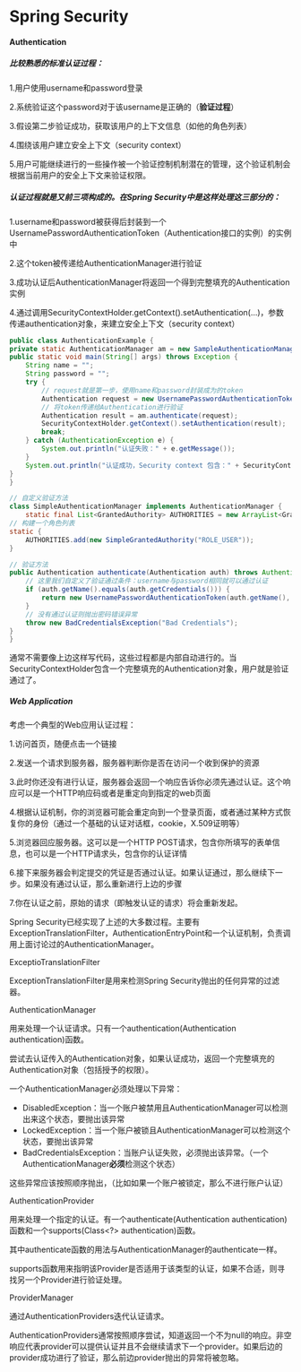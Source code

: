 # Spring Security

#### Authentication

##### 比较熟悉的标准认证过程：

1.用户使用username和password登录

2.系统验证这个password对于该username是正确的（**验证过程**）

3.假设第二步验证成功，获取该用户的上下文信息（如他的角色列表）

4.围绕该用户建立安全上下文（security context）

5.用户可能继续进行的一些操作被一个验证控制机制潜在的管理，这个验证机制会根据当前用户的安全上下文来验证权限。



##### 认证过程就是又前三项构成的。在Spring Security中是这样处理这三部分的：

1.username和password被获得后封装到一个UsernamePasswordAuthenticationToken（Authentication接口的实例）的实例中

2.这个token被传递给AuthenticationManager进行验证

3.成功认证后AuthenticationManager将返回一个得到完整填充的Authentication实例

4.通过调用SecurityContextHolder.getContext().setAuthentication(...)，参数传递authentication对象，来建立安全上下文（security context）



```java
public class AuthenticationExample {
private static AuthenticationManager am = new SampleAuthenticationManager();
public static void main(String[] args) throws Exception {
    String name = "";
    String password = "";
    try {
        // request就是第一步，使用name和password封装成为的token
        Authentication request = new UsernamePasswordAuthenticationToken(name, password);
        // 将token传递给Authentication进行验证
        Authentication result = am.authenticate(request);
        SecurityContextHolder.getContext().setAuthentication(result);
        break;
    } catch (AuthenticationException e) {
        System.out.println("认证失败：" + e.getMessage());
    }
    System.out.println("认证成功，Security context 包含：" + SecurityContextHolder.getContext().getAuthentication());
}
}
```
```java
// 自定义验证方法
class SimpleAuthenticationManager implements AuthenticationManager {
    static final List<GrantedAuthority> AUTHORITIES = new ArrayList<GrantedAuthority>();
// 构建一个角色列表
static {
    AUTHORITIES.add(new SimpleGrantedAuthority("ROLE_USER"));
}

// 验证方法
public Authentication authenticate(Authentication auth) throws AuthenticationException {
    // 这里我们自定义了验证通过条件：username与password相同就可以通过认证
    if (auth.getName().equals(auth.getCredentials())) {
        return new UsernamePasswordAuthenticationToken(auth.getName(), auth.getCredentials(), AUTHORITIES);
    }
    // 没有通过认证则抛出密码错误异常
    throw new BadCredentialsException("Bad Credentials");
}
}
```
通常不需要像上边这样写代码，这些过程都是内部自动进行的。当SecurityContextHolder包含一个完整填充的Authentication对象，用户就是验证通过了。



##### Web Application

考虑一个典型的Web应用认证过程：

1.访问首页，随便点击一个链接

2.发送一个请求到服务器，服务器判断你是否在访问一个收到保护的资源

3.此时你还没有进行认证，服务器会返回一个响应告诉你必须先通过认证。这个响应可以是一个HTTP响应码或者是重定向到指定的web页面

4.根据认证机制，你的浏览器可能会重定向到一个登录页面，或者通过某种方式恢复你的身份（通过一个基础的认证对话框，cookie，X.509证明等）

5.浏览器回应服务器。这可以是一个HTTP POST请求，包含你所填写的表单信息，也可以是一个HTTP请求头，包含你的认证详情

6.接下来服务器会判定提交的凭证是否通过认证。如果认证通过，那么继续下一步。如果没有通过认证，那么重新进行上边的步骤

7.你在认证之前，原始的请求（即触发认证的请求）将会重新发起。



Spring Security已经实现了上述的大多数过程。主要有ExceptionTranslationFilter，AuthenticationEntryPoint和一个认证机制，负责调用上面讨论过的AuthenticationManager。



ExceptioTranslationFilter

ExceptionTranslationFilter是用来检测Spring Security抛出的任何异常的过滤器。



AuthenticationManager

用来处理一个认证请求。只有一个authentication(Authentication authentication)函数。

尝试去认证传入的Authentication对象，如果认证成功，返回一个完整填充的Authentication对象（包括授予的权限）。



一个AuthenticationManager必须处理以下异常：

- DisabledException：当一个账户被禁用且AuthenticationManager可以检测出来这个状态，要抛出该异常
- LockedException：当一个账户被锁且AuthenticationManager可以检测这个状态，要抛出该异常
- BadCredentialsException：当账户认证失败，必须抛出该异常。（一个AuthenticationManager**必须**检测这个状态）



这些异常应该按照顺序抛出，（比如如果一个账户被锁定，那么不进行账户认证）



AuthenticationProvider

用来处理一个指定的认证。有一个authenticate(Authentication authentication)函数和一个supports(Class<?> authentication)函数。

其中authenticate函数的用法与AuthenticationManager的authenticate一样。

supports函数用来指明该Provider是否适用于该类型的认证，如果不合适，则寻找另一个Provider进行验证处理。



ProviderManager

通过AuthenticationProviders迭代认证请求。

AuthenticationProviders通常按照顺序尝试，知道返回一个不为null的响应。非空响应代表provider可以提供认证并且不会继续请求下一个provider。如果后边的provider成功进行了验证，那么前边provider抛出的异常将被忽略。



















